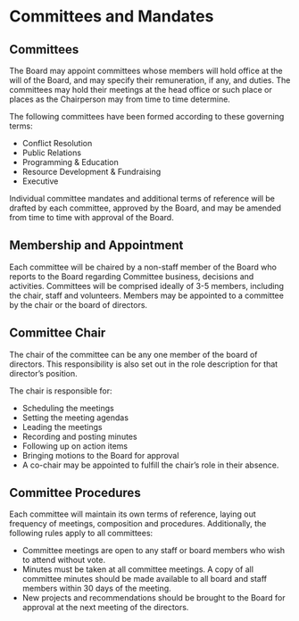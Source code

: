 # Committees and Mandates

## Committees

The Board may appoint committees whose members will hold office at the will of the Board, and may specify their remuneration, if any, and duties. The committees may hold their meetings at the head office or such place or places as the Chairperson may from time to time determine.

The following committees have been formed according to these governing terms:

* Conflict Resolution
* Public Relations
* Programming & Education
* Resource Development & Fundraising
* Executive

Individual committee mandates and additional terms of reference will be drafted by each committee, approved by the Board, and may be amended from time to time with approval of the Board.

## Membership and Appointment

Each committee will be chaired by a non-staff member of the Board who reports to the Board regarding Committee business, decisions and activities. Committees will be comprised ideally of 3-5 members, including the chair, staff and volunteers. Members may be appointed to a committee by the chair or the board of directors.

## Committee Chair

The chair of the committee can be any one member of the board of directors. This responsibility is also set out in the role description for that director’s position.

The chair is responsible for:

* Scheduling the meetings
* Setting the meeting agendas
* Leading the meetings
* Recording and posting minutes
* Following up on action items
* Bringing motions to the Board for approval
* A co-chair may be appointed to fulfill the chair’s role in their absence.

## Committee Procedures

Each committee will maintain its own terms of reference, laying out frequency of meetings, composition and procedures. Additionally, the following rules apply to all committees:

* Committee meetings are open to any staff or board members who wish to attend without vote.
* Minutes must be taken at all committee meetings. A copy of all committee minutes should be made available to all board and staff members within 30 days of the meeting.
* New projects and recommendations should be brought to the Board for approval at the next meeting of the directors.